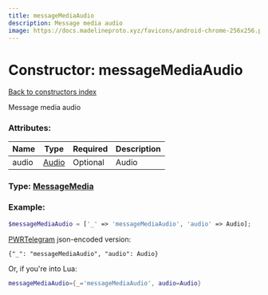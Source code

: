 ```yaml
---
title: messageMediaAudio
description: Message media audio
image: https://docs.madelineproto.xyz/favicons/android-chrome-256x256.png
---
```

# Constructor: messageMediaAudio  
[Back to constructors index](index.md)



Message media audio

### Attributes:

| Name     |    Type       | Required | Description |
|----------|---------------|----------|-------------|
|audio|[Audio](../types/Audio.md) | Optional|Audio|



### Type: [MessageMedia](../types/MessageMedia.md)


### Example:

```php
$messageMediaAudio = ['_' => 'messageMediaAudio', 'audio' => Audio];
```  

[PWRTelegram](https://pwrtelegram.xyz) json-encoded version:

```
{"_": "messageMediaAudio", "audio": Audio}
```


Or, if you're into Lua:

```lua
messageMediaAudio={_='messageMediaAudio', audio=Audio}

```


